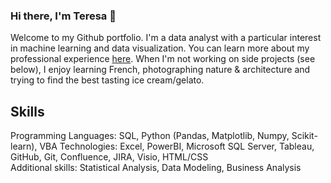 ### Hi there, I'm Teresa 👋

<!--
**teresa-le/teresa-le** is a ✨ _special_ ✨ repository because its `README.md` (this file) appears on your GitHub profile.

Here are some ideas to get you started:

- 🔭 I’m currently working on ...
- 🌱 I’m currently learning ...
- 👯 I’m looking to collaborate on ...
- 🤔 I’m looking for help with ...
- 💬 Ask me about ...
- 📫 How to reach me: ...
- 😄 Pronouns: ...
- ⚡ Fun fact: ...
-->

Welcome to my Github portfolio. I'm a data analyst with a particular interest in machine learning and data visualization. You can learn more about my professional experience <a href="https://www.linkedin.com/in/teresa-le/">here</a>. When I'm not working on side projects (see below), I enjoy learning French, photographing nature & architecture and trying to find the best tasting ice cream/gelato.

## Skills
Programming Languages: SQL, Python (Pandas, Matplotlib, Numpy, Scikit-learn), VBA
Technologies: Excel, PowerBI, Microsoft SQL Server, Tableau, GitHub, Git, Confluence, JIRA, Visio, HTML/CSS  
Additional skills: Statistical Analysis, Data Modeling, Business Analysis 




